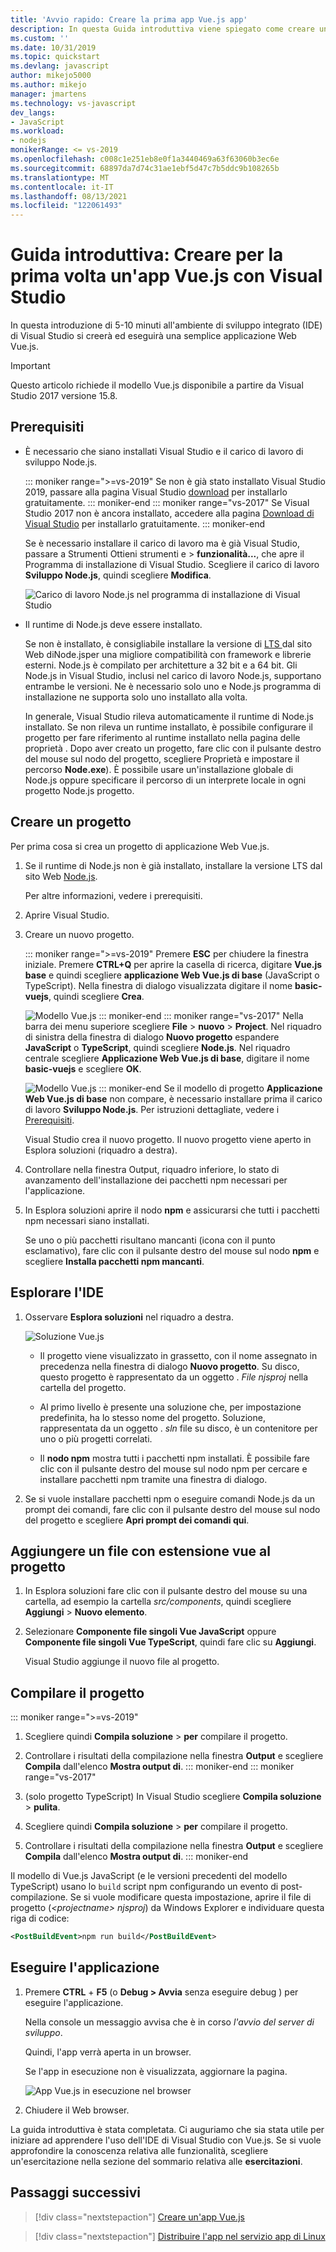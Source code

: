 ```yaml
---
title: 'Avvio rapido: Creare la prima app Vue.js app'
description: In questa Guida introduttiva viene spiegato come creare un'app Vue.js in Visual Studio usando Node.js Tools for Visual Studio
ms.custom: ''
ms.date: 10/31/2019
ms.topic: quickstart
ms.devlang: javascript
author: mikejo5000
ms.author: mikejo
manager: jmartens
ms.technology: vs-javascript
dev_langs:
- JavaScript
ms.workload:
- nodejs
monikerRange: <= vs-2019
ms.openlocfilehash: c008c1e251eb8e0f1a3440469a63f63060b3ec6e
ms.sourcegitcommit: 68897da7d74c31ae1ebf5d47c7b5ddc9b108265b
ms.translationtype: MT
ms.contentlocale: it-IT
ms.lasthandoff: 08/13/2021
ms.locfileid: "122061493"
---
```

# <a name="quickstart-use-visual-studio-to-create-your-first-vuejs-app"></a>Guida introduttiva: Creare per la prima volta un'app Vue.js con Visual Studio

In questa introduzione di 5-10 minuti all'ambiente di sviluppo integrato (IDE) di Visual Studio si creerà ed eseguirà una semplice applicazione Web Vue.js.

> [!IMPORTANT]
> Questo articolo richiede il modello Vue.js disponibile a partire da Visual Studio 2017 versione 15.8.

## <a name="prerequisites"></a>Prerequisiti

* È necessario che siano installati Visual Studio e il carico di lavoro di sviluppo Node.js.

    ::: moniker range=">=vs-2019"
    Se non è già stato installato Visual Studio 2019, passare alla pagina Visual Studio [download](https://visualstudio.microsoft.com/downloads/) per installarlo gratuitamente.
    ::: moniker-end
    ::: moniker range="vs-2017"
    Se Visual Studio 2017 non è ancora installato, accedere alla pagina [Download di Visual Studio](https://visualstudio.microsoft.com/downloads/) per installarlo gratuitamente.
    ::: moniker-end

    Se è necessario installare il carico di lavoro ma è già Visual Studio, passare a Strumenti Ottieni strumenti e  >  **funzionalità...**, che apre il Programma di installazione di Visual Studio. Scegliere il carico di lavoro **Sviluppo Node.js**, quindi scegliere **Modifica**.

    ![Carico di lavoro Node.js nel programma di installazione di Visual Studio](../ide/media/quickstart-nodejs-workload.png)

* Il runtime di Node.js deve essere installato.

    Se non è installato, è consigliabile installare la versione di [ LTS ](https://nodejs.org/en/download/) dal sito Web diNode.jsper una migliore compatibilità con framework e librerie esterni. Node.js è compilato per architetture a 32 bit e a 64 bit. Gli Node.js in Visual Studio, inclusi nel carico di lavoro Node.js, supportano entrambe le versioni. Ne è necessario solo uno e Node.js programma di installazione ne supporta solo uno installato alla volta.
    
    In generale, Visual Studio rileva automaticamente il runtime di Node.js installato. Se non rileva un runtime installato, è possibile configurare il progetto per fare riferimento al runtime installato nella pagina delle proprietà . Dopo aver creato un progetto, fare clic con il pulsante destro del mouse sul nodo del progetto, scegliere Proprietà e impostare il percorso **Node.exe**). È possibile usare un'installazione globale di Node.js oppure specificare il percorso di un interprete locale in ogni progetto Node.js progetto. 

## <a name="create-a-project"></a>Creare un progetto

Per prima cosa si crea un progetto di applicazione Web Vue.js.

1. Se il runtime di Node.js non è già installato, installare la versione LTS dal sito Web [Node.js](https://nodejs.org/en/download/).

    Per altre informazioni, vedere i prerequisiti.

1. Aprire Visual Studio.

1. Creare un nuovo progetto.

    ::: moniker range=">=vs-2019"
    Premere **ESC** per chiudere la finestra iniziale. Premere **CTRL+Q** per aprire la casella di ricerca, digitare **Vue.js base** e quindi scegliere **applicazione Web Vue.js di base** (JavaScript o TypeScript). Nella finestra di dialogo visualizzata digitare il nome **basic-vuejs**, quindi scegliere **Crea**.

    ![Modello Vue.js](../javascript/media/vs-2019/vuejs-template.png)
    ::: moniker-end
    ::: moniker range="vs-2017"
    Nella barra dei menu superiore scegliere **File**  >  **nuovo**  >  **Project**. Nel riquadro di sinistra della finestra di dialogo **Nuovo progetto** espandere **JavaScript** o **TypeScript**, quindi scegliere **Node.js**. Nel riquadro centrale scegliere **Applicazione Web Vue.js di base**, digitare il nome **basic-vuejs** e scegliere **OK**.

    ![Modello Vue.js](../javascript/media/vuejs-template.png)
    ::: moniker-end
    Se il modello di progetto **Applicazione Web Vue.js di base** non compare, è necessario installare prima il carico di lavoro **Sviluppo Node.js**. Per istruzioni dettagliate, vedere i [Prerequisiti](#prerequisites).

    Visual Studio crea il nuovo progetto. Il nuovo progetto viene aperto in Esplora soluzioni (riquadro a destra).

1. Controllare nella finestra Output, riquadro inferiore, lo stato di avanzamento dell'installazione dei pacchetti npm necessari per l'applicazione.

1. In Esplora soluzioni aprire il nodo **npm** e assicurarsi che tutti i pacchetti npm necessari siano installati.

    Se uno o più pacchetti risultano mancanti (icona con il punto esclamativo), fare clic con il pulsante destro del mouse sul nodo **npm** e scegliere **Installa pacchetti npm mancanti**.

## <a name="explore-the-ide"></a>Esplorare l'IDE

1. Osservare **Esplora soluzioni** nel riquadro a destra.

     ![Soluzione Vue.js](../javascript/media/vuejs-solution.png)

   - Il progetto viene visualizzato in grassetto, con il nome assegnato in precedenza nella finestra di dialogo **Nuovo progetto**. Su disco, questo progetto è rappresentato da un oggetto . *File njsproj* nella cartella del progetto.

   - Al primo livello è presente una soluzione che, per impostazione predefinita, ha lo stesso nome del progetto. Soluzione, rappresentata da un oggetto . *sln* file su disco, è un contenitore per uno o più progetti correlati.

   - Il **nodo npm** mostra tutti i pacchetti npm installati. È possibile fare clic con il pulsante destro del mouse sul nodo npm per cercare e installare pacchetti npm tramite una finestra di dialogo.

2. Se si vuole installare pacchetti npm o eseguire comandi Node.js da un prompt dei comandi, fare clic con il pulsante destro del mouse sul nodo del progetto e scegliere **Apri prompt dei comandi qui**.

## <a name="add-a-vue-file-to-the-project"></a>Aggiungere un file con estensione vue al progetto

1. In Esplora soluzioni fare clic con il pulsante destro del mouse su una cartella, ad esempio la cartella *src/components*, quindi scegliere **Aggiungi** > **Nuovo elemento**.

1. Selezionare **Componente file singoli Vue JavaScript** oppure **Componente file singoli Vue TypeScript**, quindi fare clic su **Aggiungi**.

    Visual Studio aggiunge il nuovo file al progetto.

## <a name="build-the-project"></a>Compilare il progetto

::: moniker range=">=vs-2019"
1. Scegliere quindi **Compila soluzione** > **per** compilare il progetto.

1. Controllare i risultati della compilazione nella finestra **Output** e scegliere **Compila** dall'elenco **Mostra output di**.
::: moniker-end
::: moniker range="vs-2017"
1. (solo progetto TypeScript) In Visual Studio scegliere **Compila soluzione** > **pulita**.

1. Scegliere quindi **Compila soluzione** > **per** compilare il progetto.

1. Controllare i risultati della compilazione nella finestra **Output** e scegliere **Compila** dall'elenco **Mostra output di**.
::: moniker-end

Il modello di Vue.js JavaScript (e le versioni precedenti del modello TypeScript) usano lo `build` script npm configurando un evento di post-compilazione. Se si vuole modificare questa impostazione, aprire il file di progetto (*\<projectname\> njsproj*) da Windows Explorer e individuare questa riga di codice:

```xml
<PostBuildEvent>npm run build</PostBuildEvent>
```

## <a name="run-the-application"></a>Eseguire l'applicazione

1. Premere **CTRL** + **F5** (o **Debug > Avvia** senza eseguire debug ) per eseguire l'applicazione.

   Nella console un messaggio avvisa che è in corso *l'avvio del server di sviluppo*.

   Quindi, l'app verrà aperta in un browser.
   
   Se l'app in esecuzione non è visualizzata, aggiornare la pagina.

   ![App Vue.js in esecuzione nel browser](../javascript/media/vuejs-running-app.png)

1. Chiudere il Web browser.

La guida introduttiva è stata completata. Ci auguriamo che sia stata utile per iniziare ad apprendere l'uso dell'IDE di Visual Studio con Vue.js. Se si vuole approfondire la conoscenza relativa alle funzionalità, scegliere un'esercitazione nella sezione del sommario relativa alle **esercitazioni**.

## <a name="next-steps"></a>Passaggi successivi

> [!div class="nextstepaction"]
> [Creare un'app Vue.js](create-application-with-vuejs.md)

> [!div class="nextstepaction"]
> [Distribuire l'app nel servizio app di Linux](../javascript/publish-nodejs-app-azure.md)